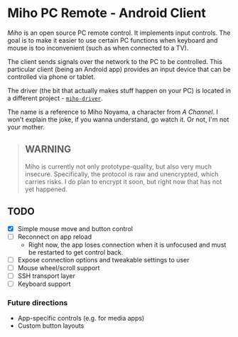 # Miho PC Remote - Android Client #

_Miho_ is an open source PC remote control. It implements input controls.
The goal is to make it easier to use certain PC functions when keyboard
and mouse is too inconvenient (such as when connected to a TV).

The client sends signals over the network to the PC to be controlled. This
particular client (being an Android app) provides an input device that can
be controlled via phone or tablet.

The driver (the bit that actually makes stuff happen on your PC) is located
in a different project - [`miho-driver`](https://github.com/NelsonCrosby/miho-driver).

The name is a reference to Miho Noyama, a character from _A Channel_. I won't
explain the joke, if you wanna understand, go watch it. Or not, I'm not your
mother.


> ## WARNING ##
>
> Miho is currently not only prototype-quality, but also very much insecure.
> Specifically, the protocol is raw and unencrypted, which carries risks.
> I do plan to encrypt it soon, but right now that has not yet happened.


## TODO ##

- [x] Simple mouse move and button control
- [ ] Reconnect on app reload
  - Right now, the app loses connection when it is unfocused and must be
    restarted to get control back.
- [ ] Expose connection options and tweakable settings to user
- [ ] Mouse wheel/scroll support
- [ ] SSH transport layer
- [ ] Keyboard support

### Future directions ###

- App-specific controls (e.g. for media apps)
- Custom button layouts
